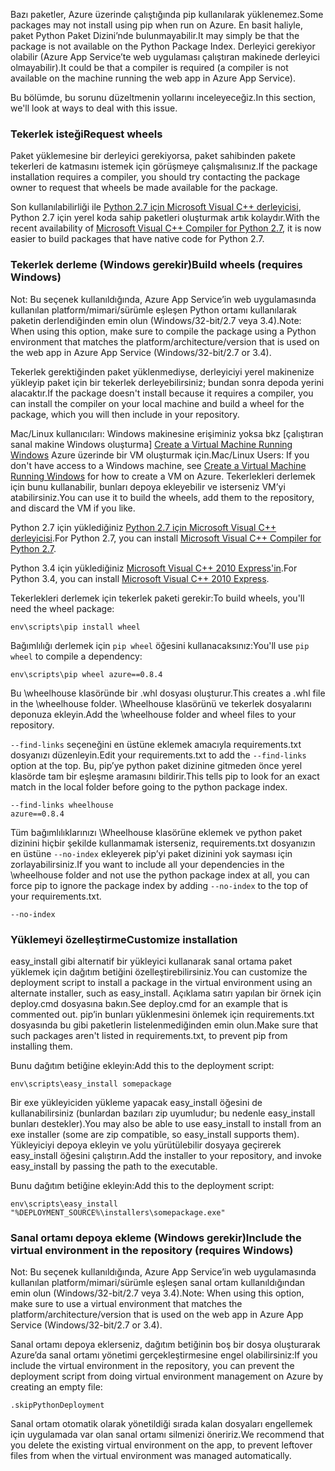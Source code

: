 <span data-ttu-id="1796a-101">Bazı paketler, Azure üzerinde çalıştığında pip kullanılarak yüklenemez.</span><span class="sxs-lookup"><span data-stu-id="1796a-101">Some packages may not install using pip when run on Azure.</span></span>  <span data-ttu-id="1796a-102">En basit haliyle, paket Python Paket Dizini’nde bulunmayabilir.</span><span class="sxs-lookup"><span data-stu-id="1796a-102">It may simply be that the package is not available on the Python Package Index.</span></span>  <span data-ttu-id="1796a-103">Derleyici gerekiyor olabilir (Azure App Service’te web uygulaması çalıştıran makinede derleyici olmayabilir).</span><span class="sxs-lookup"><span data-stu-id="1796a-103">It could be that a compiler is required (a compiler is not available on the machine running the web app in Azure App Service).</span></span>

<span data-ttu-id="1796a-104">Bu bölümde, bu sorunu düzeltmenin yollarını inceleyeceğiz.</span><span class="sxs-lookup"><span data-stu-id="1796a-104">In this section, we'll look at ways to deal with this issue.</span></span>

### <a name="request-wheels"></a><span data-ttu-id="1796a-105">Tekerlek isteği</span><span class="sxs-lookup"><span data-stu-id="1796a-105">Request wheels</span></span>
<span data-ttu-id="1796a-106">Paket yüklemesine bir derleyici gerekiyorsa, paket sahibinden pakete tekerleri de katmasını istemek için görüşmeye çalışmalısınız.</span><span class="sxs-lookup"><span data-stu-id="1796a-106">If the package installation requires a compiler, you should try contacting the package owner to request that wheels be made available for the package.</span></span>

<span data-ttu-id="1796a-107">Son kullanılabilirliği ile [Python 2.7 için Microsoft Visual C++ derleyicisi][Microsoft Visual C++ Compiler for Python 2.7], Python 2.7 için yerel koda sahip paketleri oluşturmak artık kolaydır.</span><span class="sxs-lookup"><span data-stu-id="1796a-107">With the recent availability of [Microsoft Visual C++ Compiler for Python 2.7][Microsoft Visual C++ Compiler for Python 2.7], it is now easier to build packages that have native code for Python 2.7.</span></span>

### <a name="build-wheels-requires-windows"></a><span data-ttu-id="1796a-108">Tekerlek derleme (Windows gerekir)</span><span class="sxs-lookup"><span data-stu-id="1796a-108">Build wheels (requires Windows)</span></span>
<span data-ttu-id="1796a-109">Not: Bu seçenek kullanıldığında, Azure App Service’in web uygulamasında kullanılan platform/mimari/sürümle eşleşen Python ortamı kullanılarak paketin derlendiğinden emin olun (Windows/32-bit/2.7 veya 3.4).</span><span class="sxs-lookup"><span data-stu-id="1796a-109">Note: When using this option, make sure to compile the package using a Python environment that matches the platform/architecture/version that is used on the web app in Azure App Service (Windows/32-bit/2.7 or 3.4).</span></span>

<span data-ttu-id="1796a-110">Tekerlek gerektiğinden paket yüklenmediyse, derleyiciyi yerel makinenize yükleyip paket için bir tekerlek derleyebilirsiniz; bundan sonra depoda yerini alacaktır.</span><span class="sxs-lookup"><span data-stu-id="1796a-110">If the package doesn't install because it requires a compiler, you can install the compiler on your local machine and build a wheel for the package, which you will then include in your repository.</span></span>

<span data-ttu-id="1796a-111">Mac/Linux kullanıcıları: Windows makinesine erişiminiz yoksa bkz [çalıştıran sanal makine Windows oluşturma] [ Create a Virtual Machine Running Windows] Azure üzerinde bir VM oluşturmak için.</span><span class="sxs-lookup"><span data-stu-id="1796a-111">Mac/Linux Users: If you don't have access to a Windows machine, see [Create a Virtual Machine Running Windows][Create a Virtual Machine Running Windows] for how to create a VM on Azure.</span></span>  <span data-ttu-id="1796a-112">Tekerlekleri derlemek için bunu kullanabilir, bunları depoya ekleyebilir ve isterseniz VM’yi atabilirsiniz.</span><span class="sxs-lookup"><span data-stu-id="1796a-112">You can use it to build the wheels, add them to the repository, and discard the VM if you like.</span></span> 

<span data-ttu-id="1796a-113">Python 2.7 için yüklediğiniz [Python 2.7 için Microsoft Visual C++ derleyicisi][Microsoft Visual C++ Compiler for Python 2.7].</span><span class="sxs-lookup"><span data-stu-id="1796a-113">For Python 2.7, you can install [Microsoft Visual C++ Compiler for Python 2.7][Microsoft Visual C++ Compiler for Python 2.7].</span></span>

<span data-ttu-id="1796a-114">Python 3.4 için yüklediğiniz [Microsoft Visual C++ 2010 Express'in][Microsoft Visual C++ 2010 Express].</span><span class="sxs-lookup"><span data-stu-id="1796a-114">For Python 3.4, you can install [Microsoft Visual C++ 2010 Express][Microsoft Visual C++ 2010 Express].</span></span>

<span data-ttu-id="1796a-115">Tekerlekleri derlemek için tekerlek paketi gerekir:</span><span class="sxs-lookup"><span data-stu-id="1796a-115">To build wheels, you'll need the wheel package:</span></span>

    env\scripts\pip install wheel

<span data-ttu-id="1796a-116">Bağımlılığı derlemek için `pip wheel` öğesini kullanacaksınız:</span><span class="sxs-lookup"><span data-stu-id="1796a-116">You'll use `pip wheel` to compile a dependency:</span></span>

    env\scripts\pip wheel azure==0.8.4

<span data-ttu-id="1796a-117">Bu \wheelhouse klasöründe bir .whl dosyası oluşturur.</span><span class="sxs-lookup"><span data-stu-id="1796a-117">This creates a .whl file in the \wheelhouse folder.</span></span>  <span data-ttu-id="1796a-118">\Wheelhouse klasörünü ve tekerlek dosyalarını deponuza ekleyin.</span><span class="sxs-lookup"><span data-stu-id="1796a-118">Add the \wheelhouse folder and wheel files to your repository.</span></span>

<span data-ttu-id="1796a-119">`--find-links` seçeneğini en üstüne eklemek amacıyla requirements.txt dosyanızı düzenleyin.</span><span class="sxs-lookup"><span data-stu-id="1796a-119">Edit your requirements.txt to add the `--find-links` option at the top.</span></span> <span data-ttu-id="1796a-120">Bu, pip’ye python paket dizinine gitmeden önce yerel klasörde tam bir eşleşme aramasını bildirir.</span><span class="sxs-lookup"><span data-stu-id="1796a-120">This tells pip to look for an exact match in the local folder before going to the python package index.</span></span>

    --find-links wheelhouse
    azure==0.8.4

<span data-ttu-id="1796a-121">Tüm bağımlılıklarınızı \Wheelhouse klasörüne eklemek ve python paket dizinini hiçbir şekilde kullanmamak isterseniz, requirements.txt dosyanızın en üstüne `--no-index` ekleyerek pip’yi paket dizinini yok sayması için zorlayabilirsiniz.</span><span class="sxs-lookup"><span data-stu-id="1796a-121">If you want to include all your dependencies in the \wheelhouse folder and not use the python package index at all, you can force pip to ignore the package index by adding `--no-index` to the top of your requirements.txt.</span></span>

    --no-index

### <a name="customize-installation"></a><span data-ttu-id="1796a-122">Yüklemeyi özelleştirme</span><span class="sxs-lookup"><span data-stu-id="1796a-122">Customize installation</span></span>
<span data-ttu-id="1796a-123">easy\_install gibi alternatif bir yükleyici kullanarak sanal ortama paket yüklemek için dağıtım betiğini özelleştirebilirsiniz.</span><span class="sxs-lookup"><span data-stu-id="1796a-123">You can customize the deployment script to install a package in the virtual environment using an alternate installer, such as easy\_install.</span></span>  <span data-ttu-id="1796a-124">Açıklama satırı yapılan bir örnek için deploy.cmd dosyasına bakın.</span><span class="sxs-lookup"><span data-stu-id="1796a-124">See deploy.cmd for an example that is commented out.</span></span>  <span data-ttu-id="1796a-125">pip’in bunları yüklenmesini önlemek için requirements.txt dosyasında bu gibi paketlerin listelenmediğinden emin olun.</span><span class="sxs-lookup"><span data-stu-id="1796a-125">Make sure that such packages aren't listed in requirements.txt, to prevent pip from installing them.</span></span>

<span data-ttu-id="1796a-126">Bunu dağıtım betiğine ekleyin:</span><span class="sxs-lookup"><span data-stu-id="1796a-126">Add this to the deployment script:</span></span>

    env\scripts\easy_install somepackage

<span data-ttu-id="1796a-127">Bir exe yükleyiciden yükleme yapacak easy\_install öğesini de kullanabilirsiniz (bunlardan bazıları zip uyumludur; bu nedenle easy\_install bunları destekler).</span><span class="sxs-lookup"><span data-stu-id="1796a-127">You may also be able to use easy\_install to install from an exe installer (some are zip compatible, so easy\_install supports them).</span></span>  <span data-ttu-id="1796a-128">Yükleyiciyi depoya ekleyin ve yolu yürütülebilir dosyaya geçirerek easy\_install öğesini çalıştırın.</span><span class="sxs-lookup"><span data-stu-id="1796a-128">Add the installer to your repository, and invoke easy\_install by passing the path to the executable.</span></span>

<span data-ttu-id="1796a-129">Bunu dağıtım betiğine ekleyin:</span><span class="sxs-lookup"><span data-stu-id="1796a-129">Add this to the deployment script:</span></span>

    env\scripts\easy_install "%DEPLOYMENT_SOURCE%\installers\somepackage.exe"

### <a name="include-the-virtual-environment-in-the-repository-requires-windows"></a><span data-ttu-id="1796a-130">Sanal ortamı depoya ekleme (Windows gerekir)</span><span class="sxs-lookup"><span data-stu-id="1796a-130">Include the virtual environment in the repository (requires Windows)</span></span>
<span data-ttu-id="1796a-131">Not: Bu seçenek kullanıldığında, Azure App Service’in web uygulamasında kullanılan platform/mimari/sürümle eşleşen sanal ortam kullanıldığından emin olun (Windows/32-bit/2.7 veya 3.4).</span><span class="sxs-lookup"><span data-stu-id="1796a-131">Note: When using this option, make sure to use a virtual environment that matches the platform/architecture/version that is used on the web app in Azure App Service (Windows/32-bit/2.7 or 3.4).</span></span>

<span data-ttu-id="1796a-132">Sanal ortamı depoya eklerseniz, dağıtım betiğinin boş bir dosya oluşturarak Azure’da sanal ortamı yönetimi gerçekleştirmesine engel olabilirsiniz:</span><span class="sxs-lookup"><span data-stu-id="1796a-132">If you include the virtual environment in the repository, you can prevent the deployment script from doing virtual environment management on Azure by creating an empty file:</span></span>

    .skipPythonDeployment

<span data-ttu-id="1796a-133">Sanal ortam otomatik olarak yönetildiği sırada kalan dosyaları engellemek için uygulamada var olan sanal ortamı silmenizi öneririz.</span><span class="sxs-lookup"><span data-stu-id="1796a-133">We recommend that you delete the existing virtual environment on the app, to prevent leftover files from when the virtual environment was managed automatically.</span></span>

[Create a Virtual Machine Running Windows]: http://azure.microsoft.com/documentation/articles/virtual-machines-windows-hero-tutorial/
[Microsoft Visual C++ Compiler for Python 2.7]: http://aka.ms/vcpython27
[Microsoft Visual C++ 2010 Express]: http://go.microsoft.com/?linkid=9709949
